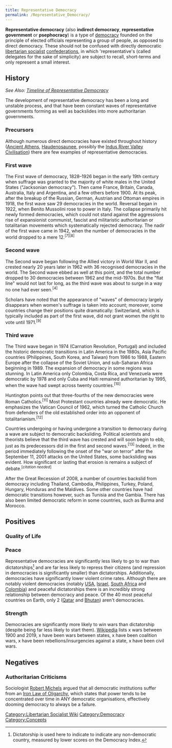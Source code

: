 ```yaml
---
title: Representative Democracy
permalink: /Representative_Democracy/
---
```


**Representative democracy** (also **indirect democracy**,
**representative government** or **psephocracy**) is a type of
[democracy](democracy.md "wikilink") founded on the principle of elected
officials representing a group of people, as opposed to direct
democracy. These should not be confused with directly democratic
[libertarian socialist](Libertarian_Socialism.md "wikilink")
[confederations](Confederation.md "wikilink"), in which 'representative's
(called delegates for the sake of simplicity) are subject to recall,
short-terms and only represent a small interest.

## History

*See Also: [Timeline of Representative
Democracy](Timeline_of_Representative_Democracy.md "wikilink")*

The development of representative democracy has been a long and unstable
process, and that have been constant waves of representative governments
forming as well as backslides into more authoritarian governments.

### Precursors

Although numerous direct democracies have existed throughout history
([Ancient Athens](Athenian_Polis.md "wikilink"),
[Haudenosaunee](Haudenosaunee_Confederacy.md "wikilink"), possibly the
[Indus River Valley
Civilisation](Indus_River_Valley_Civilization.md "wikilink")) there are few
examples of representative democracies.

### First wave

The First wave of democracy, 1828–1926 began in the early 19th century
when suffrage was granted to the majority of white males in the United
States ("Jacksonian democracy"). Then came France, Britain, Canada,
Australia, Italy and Argentina, and a few others before 1900. At its
peak, after the breakup of the Russian, German, Austrian and Ottoman
empires in 1918, the first wave saw 29 democracies in the world.
Reversal began in 1922, when Benito Mussolini rose to power in Italy.
The collapse primarily hit newly formed democracies, which could not
stand against the aggressions rise of expansionist communist, fascist
and militaristic authoritarian or totalitarian movements which
systematically rejected democracy. The nadir of the first wave came in
1942, when the number of democracies in the world dropped to a mere
12.<sup>\[7\]\[8\]</sup>

### Second wave

The Second wave began following the Allied victory in World War II, and
crested nearly 20 years later in 1962 with 36 recognised democracies in
the world. The Second wave ebbed as well at this point, and the total
number dropped to 30 democracies between 1962 and the mid-1970s. But the
"flat line" would not last for long, as the third wave was about to
surge in a way no one had ever seen.<sup>\[4\]</sup>

Scholars have noted that the appearance of "waves" of democracy largely
disappears when women's suffrage is taken into account; moreover, some
countries change their positions quite dramatically: Switzerland, which
is typically included as part of the first wave, did not grant women the
right to vote until 1971.<sup>\[9\]</sup>

### Third wave

The Third wave began in 1974 (Carnation Revolution, Portugal) and
included the historic democratic transitions in Latin America in the
1980s, Asia Pacific countries (Philippines, South Korea, and Taiwan)
from 1986 to 1988, Eastern Europe after the collapse of the Soviet
Union, and sub-Saharan Africa beginning in 1989. The expansion of
democracy in some regions was stunning. In Latin America only Colombia,
Costa Rica, and Venezuela were democratic by 1978 and only Cuba and
Haiti remained authoritarian by 1995, when the wave had swept across
twenty countries.<sup>\[10\]</sup>

Huntington points out that three-fourths of the new democracies were
Roman Catholics.<sup>\[11\]</sup> Most Protestant countries already were
democratic. He emphasizes the Vatican Council of 1962, which turned the
Catholic Church from defenders of the old established order into an
opponent of totalitarianism.<sup>\[12\]</sup>

Countries undergoing or having undergone a transition to democracy
during a wave are subject to democratic backsliding. Political
scientists and theorists believe that the third wave has crested and
will soon begin to ebb, just as its predecessors did in the first and
second waves.<sup>\[13\]</sup> Indeed, in the period immediately
following the onset of the "war on terror" after the September 11, 2001
attacks on the United States, some backsliding was evident. How
significant or lasting that erosion is remains a subject of
debate.<sup>\[*citation needed*\]</sup>

After the Great Recession of 2008, a number of countries backslid from
democracy including Thailand, Cambodia, Philippines, Turkey, Poland,
Hungary, Honduras and the Maldives. Some other countries have had
democratic transitions however, such as Tunisia and the Gambia. There
has also been limited democratic reform in some countries, such as Burma
and Morocco.

## Positives

### Quality of Life

### Peace

Representative democracies are significantly less likely to go to war
than dictatorships[^1] and are far less likely to repress their citizens
(and repression in democracies is significantly smaller) than
dictatorships. Additionally, democracies have significantly lower
violent crime rates. Although there are notably violent democracies
(notably [USA](United_States_of_America.md "wikilink"),
[Israel](Israel.md "wikilink"), [South Africa](South_Africa.md "wikilink") and
[Colombia](Colombia.md "wikilink")) and peaceful dictatorships there is an
incredibly strong relationship between democracy and peace. Of the 40
most peaceful countries on Earth, only 2 ([Qatar](Qatar.md "wikilink") and
[Bhutan](Bhutan.md "wikilink")) aren't democracies.

### Strength

Democracies are significantly more likely to win wars than dictatorship
(despite being far less likely to start them).
[Wikipedia](Wikipedia.md "wikilink") lists x wars between 1900 and 2019, x
have been wars between states, x have been coalition wars, x have been
rebellions/insurgencies against a state, x have been civil wars.

## Negatives

### Authoritarian Criticisms

Sociologist [Robert Michels](Robert_Michels.md "wikilink") argued that all
democratic institutions suffer from an [Iron Law of
Oligarchy](Iron_Law_of_Oligarchy.md "wikilink"), which states that power
tends to be concentrated over time in ANY democratic organisations,
effectively dooming democracy to always be a failure.

[Category:Libertarian Socialist
Wiki](Category:Libertarian_Socialist_Wiki.md "wikilink")
[Category:Democracy](Category:Democracy.md "wikilink")
[Category:Concepts](Category:Concepts.md "wikilink")

[^1]: Dictatorship is used here to indicate to indicate any
    non-democratic country, measured by lower scores on the Democracy
    Index.